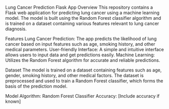 Lung Cancer Prediction Flask App
Overview
This repository contains a Flask web application for predicting lung cancer using a machine learning model. The model is built using the Random Forest classifier algorithm and is trained on a dataset containing various features relevant to lung cancer diagnosis.

Features
Lung Cancer Prediction: The app predicts the likelihood of lung cancer based on input features such as age, smoking history, and other medical parameters.
User-friendly Interface: A simple and intuitive interface allows users to input data and get predictions easily.
Machine Learning: Utilizes the Random Forest algorithm for accurate and reliable predictions.

Dataset
The model is trained on a dataset containing features such as age, gender, smoking history, and other medical factors. The dataset is preprocessed and used to train a Random Forest classifier, which forms the basis of the prediction model.

Model
Algorithm: Random Forest Classifier
Accuracy: [Include accuracy if known]
